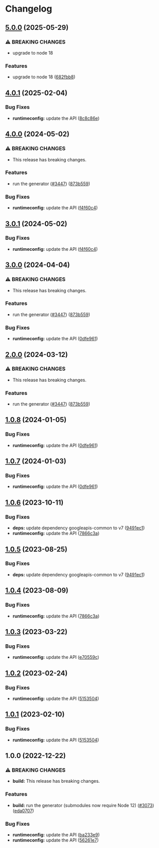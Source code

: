 # Changelog

## [5.0.0](https://github.com/googleapis/google-api-nodejs-client/compare/runtimeconfig-v4.0.1...runtimeconfig-v5.0.0) (2025-05-29)


### ⚠ BREAKING CHANGES

* upgrade to node 18

### Features

* upgrade to node 18 ([682fbb8](https://github.com/googleapis/google-api-nodejs-client/commit/682fbb869189ae92b3e9a194d37d0548af0c1f92))

## [4.0.1](https://github.com/googleapis/google-api-nodejs-client/compare/runtimeconfig-v4.0.0...runtimeconfig-v4.0.1) (2025-02-04)


### Bug Fixes

* **runtimeconfig:** update the API ([8c8c86e](https://github.com/googleapis/google-api-nodejs-client/commit/8c8c86e6e241ece635e420854b8d9b3657ed4a83))

## [4.0.0](https://github.com/googleapis/google-api-nodejs-client/compare/runtimeconfig-v3.0.1...runtimeconfig-v4.0.0) (2024-05-02)


### ⚠ BREAKING CHANGES

* This release has breaking changes.

### Features

* run the generator ([#3447](https://github.com/googleapis/google-api-nodejs-client/issues/3447)) ([873b559](https://github.com/googleapis/google-api-nodejs-client/commit/873b55950bcf04db37f08e8a62caa6e4a9b9c487))


### Bug Fixes

* **runtimeconfig:** update the API ([f4f60c4](https://github.com/googleapis/google-api-nodejs-client/commit/f4f60c410d6d7a39d585a3f9711bd1e398cf1d42))

## [3.0.1](https://github.com/googleapis/google-api-nodejs-client/compare/runtimeconfig-v3.0.0...runtimeconfig-v3.0.1) (2024-05-02)


### Bug Fixes

* **runtimeconfig:** update the API ([f4f60c4](https://github.com/googleapis/google-api-nodejs-client/commit/f4f60c410d6d7a39d585a3f9711bd1e398cf1d42))

## [3.0.0](https://github.com/googleapis/google-api-nodejs-client/compare/runtimeconfig-v2.0.0...runtimeconfig-v3.0.0) (2024-04-04)


### ⚠ BREAKING CHANGES

* This release has breaking changes.

### Features

* run the generator ([#3447](https://github.com/googleapis/google-api-nodejs-client/issues/3447)) ([873b559](https://github.com/googleapis/google-api-nodejs-client/commit/873b55950bcf04db37f08e8a62caa6e4a9b9c487))


### Bug Fixes

* **runtimeconfig:** update the API ([0dfe961](https://github.com/googleapis/google-api-nodejs-client/commit/0dfe9610eb577576fd5a14aa676b449a13c8f4bc))

## [2.0.0](https://github.com/googleapis/google-api-nodejs-client/compare/runtimeconfig-v1.0.8...runtimeconfig-v2.0.0) (2024-03-12)


### ⚠ BREAKING CHANGES

* This release has breaking changes.

### Features

* run the generator ([#3447](https://github.com/googleapis/google-api-nodejs-client/issues/3447)) ([873b559](https://github.com/googleapis/google-api-nodejs-client/commit/873b55950bcf04db37f08e8a62caa6e4a9b9c487))

## [1.0.8](https://github.com/googleapis/google-api-nodejs-client/compare/runtimeconfig-v1.0.7...runtimeconfig-v1.0.8) (2024-01-05)


### Bug Fixes

* **runtimeconfig:** update the API ([0dfe961](https://github.com/googleapis/google-api-nodejs-client/commit/0dfe9610eb577576fd5a14aa676b449a13c8f4bc))

## [1.0.7](https://github.com/googleapis/google-api-nodejs-client/compare/runtimeconfig-v1.0.6...runtimeconfig-v1.0.7) (2024-01-03)


### Bug Fixes

* **runtimeconfig:** update the API ([0dfe961](https://github.com/googleapis/google-api-nodejs-client/commit/0dfe9610eb577576fd5a14aa676b449a13c8f4bc))

## [1.0.6](https://github.com/googleapis/google-api-nodejs-client/compare/runtimeconfig-v1.0.5...runtimeconfig-v1.0.6) (2023-10-11)


### Bug Fixes

* **deps:** update dependency googleapis-common to v7 ([9491ec1](https://github.com/googleapis/google-api-nodejs-client/commit/9491ec1cdc3c413e7d73edcfcd59cf5c28a7c855))
* **runtimeconfig:** update the API ([7866c3a](https://github.com/googleapis/google-api-nodejs-client/commit/7866c3a9b9cd5992300e73f20f454ea5ab386934))

## [1.0.5](https://github.com/googleapis/google-api-nodejs-client/compare/runtimeconfig-v1.0.4...runtimeconfig-v1.0.5) (2023-08-25)


### Bug Fixes

* **deps:** update dependency googleapis-common to v7 ([9491ec1](https://github.com/googleapis/google-api-nodejs-client/commit/9491ec1cdc3c413e7d73edcfcd59cf5c28a7c855))

## [1.0.4](https://github.com/googleapis/google-api-nodejs-client/compare/runtimeconfig-v1.0.3...runtimeconfig-v1.0.4) (2023-08-09)


### Bug Fixes

* **runtimeconfig:** update the API ([7866c3a](https://github.com/googleapis/google-api-nodejs-client/commit/7866c3a9b9cd5992300e73f20f454ea5ab386934))

## [1.0.3](https://github.com/googleapis/google-api-nodejs-client/compare/runtimeconfig-v1.0.2...runtimeconfig-v1.0.3) (2023-03-22)


### Bug Fixes

* **runtimeconfig:** update the API ([e70559c](https://github.com/googleapis/google-api-nodejs-client/commit/e70559c0a189b243300ce33db6dd95ded10c30f2))

## [1.0.2](https://github.com/googleapis/google-api-nodejs-client/compare/runtimeconfig-v1.0.1...runtimeconfig-v1.0.2) (2023-02-24)


### Bug Fixes

* **runtimeconfig:** update the API ([5153504](https://github.com/googleapis/google-api-nodejs-client/commit/51535042adef603221bb831e3ec5a0e4e626fead))

## [1.0.1](https://github.com/googleapis/google-api-nodejs-client/compare/runtimeconfig-v1.0.0...runtimeconfig-v1.0.1) (2023-02-10)


### Bug Fixes

* **runtimeconfig:** update the API ([5153504](https://github.com/googleapis/google-api-nodejs-client/commit/51535042adef603221bb831e3ec5a0e4e626fead))

## 1.0.0 (2022-12-22)


### ⚠ BREAKING CHANGES

* **build:** This release has breaking changes.

### Features

* **build:** run the generator (submodules now require Node 12) ([#3073](https://github.com/googleapis/google-api-nodejs-client/issues/3073)) ([eda0707](https://github.com/googleapis/google-api-nodejs-client/commit/eda07079dadab46a80b6f9ede618f4f43030169e))


### Bug Fixes

* **runtimeconfig:** update the API ([ba233e9](https://github.com/googleapis/google-api-nodejs-client/commit/ba233e954f7c9f555ccd961739a6471a6f00c7a5))
* **runtimeconfig:** update the API ([56261e7](https://github.com/googleapis/google-api-nodejs-client/commit/56261e7d689a0cbf775ee7b858493d76f4771f9c))
